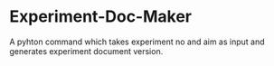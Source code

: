 # Experiment-Doc-Maker
A pyhton command which takes experiment no and aim as input and generates experiment document version.
